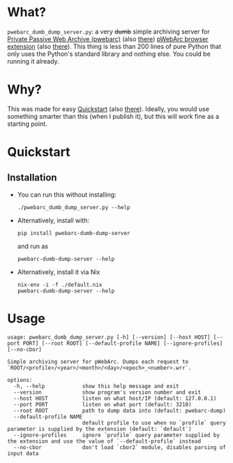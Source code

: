 # What?

`pwebarc_dumb_dump_server.py`: a very ~~dumb~~ simple archiving server for [Private Passive Web Archive (pwebarc)](https://github.com/Own-Data-Privateer/pwebarc/) (also [there](https://oxij.org/software/pwebarc/)) [pWebArc browser extension](https://github.com/Own-Data-Privateer/pwebarc/tree/master/extension/) (also [there](https://oxij.org/software/pwebarc/tree/master/extension/)).
This thing is less than 200 lines of pure Python that only uses the Python\'s standard library and nothing else.
You could be running it already.

# Why?

This was made for easy [Quickstart](https://github.com/Own-Data-Privateer/pwebarc/tree/master/README.md#quickstart) (also [there](https://oxij.org/software/pwebarc/tree/master/README.md#quickstart)).
Ideally, you would use something smarter than this (when I publish it), but this will work fine as a starting point.

# Quickstart

## Installation

- You can run this without installing:
  ``` {.bash}
  ./pwebarc_dumb_dump_server.py --help
  ```
- Alternatively, install with:
  ``` {.bash}
  pip install pwebarc-dumb-dump-server
  ```
  and run as
  ``` {.bash}
  pwebarc-dumb-dump-server --help
  ```
- Alternatively, install it via Nix
  ``` {.bash}
  nix-env -i -f ./default.nix
  pwebarc-dumb-dump-server --help
  ```

# Usage

```
usage: pwebarc_dumb_dump_server.py [-h] [--version] [--host HOST] [--port PORT] [--root ROOT] [--default-profile NAME] [--ignore-profiles] [--no-cbor]

Simple archiving server for pWebArc. Dumps each request to `ROOT/<profile>/<year>/<month>/<day>/<epoch>_<number>.wrr`.

options:
  -h, --help            show this help message and exit
  --version             show program's version number and exit
  --host HOST           listen on what host/IP (default: 127.0.0.1)
  --port PORT           listen on what port (default: 3210)
  --root ROOT           path to dump data into (default: pwebarc-dump)
  --default-profile NAME
                        default profile to use when no `profile` query parameter is supplied by the extension (default: `default`)
  --ignore-profiles     ignore `profile` query parameter supplied by the extension and use the value of `--default-profile` instead
  --no-cbor             don't load `cbor2` module, disables parsing of input data

```
